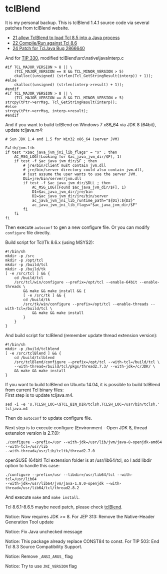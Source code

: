 tclBlend
===== 

It is my personal backup. This is tclBlend 1.4.1 source code via several
patches from tclBlend website.

* [21 allow TclBlend to load Tcl 8.5 into a Java process](http://sourceforge.net/p/tcljava/patches/21/)
* [22 Compile/​Run against Tcl 8.6](http://sourceforge.net/p/tcljava/patches/22/)
* [24 Patch for TclJava Bug 2866640](http://sourceforge.net/p/tcljava/patches/24/)

And for [TIP 330](http://www.tcl.tk/cgi-bin/tct/tip/330.html),
modified tclBlend\src\native\javaInterp.c

    #if TCL_MAJOR_VERSION > 8 || \
        (TCL_MAJOR_VERSION == 8 && TCL_MINOR_VERSION > 5)
        ckalloc((unsigned) (strlen(Tcl_GetStringResult(interp)) + 1));
    #else
        ckalloc((unsigned) (strlen(interp->result) + 1));
    #endif
    #if TCL_MAJOR_VERSION > 8 || \
        (TCL_MAJOR_VERSION == 8 && TCL_MINOR_VERSION > 5)
    strcpy(tPtr->errMsg, Tcl_GetStringResult(interp));
    #else
    strcpy(tPtr->errMsg, interp->result);
    #endif

And if you want to build tclBlend on Windows 7 x86_64 via JDK 8 (64bit), update tcljava.m4:

    # Sun JDK 1.4 and 1.5 for Win32 x86_64 (server JVM)

    F=lib/jvm.lib
    if test "x$ac_java_jvm_jni_lib_flags" = "x" ; then
        AC_MSG_LOG([Looking for $ac_java_jvm_dir/$F], 1)
        if test -f $ac_java_jvm_dir/$F ; then
            # jre/bin/client must contain jvm.dll
            # jre/bin/server directory could also contain jvm.dll,
            # just assume the user wants to use the server JVM.
            DLL=jre/bin/server/jvm.dll
            if test -f $ac_java_jvm_dir/$DLL ; then
                AC_MSG_LOG([Found $ac_java_jvm_dir/$F], 1)
                D1=$ac_java_jvm_dir/jre/bin
                D2=$ac_java_jvm_dir/jre/bin/server
                ac_java_jvm_jni_lib_runtime_path="${D1}:${D2}"
                ac_java_jvm_jni_lib_flags="$ac_java_jvm_dir/$F"
            fi
        fi
    fi 

Then execute `autoconf` to gen a new configure file.
Or you can modify `configure` file directly.

Build script for Tcl/Tk 8.6.x (using MSYS2):

    #!/bin/sh
    mkdir -p /src
    mkdir -p /opt/tcl
    mkdir -p /build/tcl
    mkdir -p /build/tk
    [ -e /src/tcl ] && {
        cd /build/tcl
        /src/tcl/win/configure --prefix=/opt/tcl --enable-64bit --enable-threads \
            && make && make install && {
            [ -e /src/tk ] && {
            cd /build/tk
            /src/tk/win/configure --prefix=/opt/tcl --enable-threads --with-tcl=/build/tcl \
                && make && make install
            }
        }
    }

And build script for tclBlend (remember update thread extension version):

    #!/bin/sh
    mkdir -p /build/tclblend
    [ -e /src/tclBlend ] && {
        cd /build/tclblend
        /src/tclBlend/configure --prefix=/opt/tcl --with-tcl=/build/tcl \
        --with-thread=/build/tcl/pkgs/thread2.7.3/ --with-jdk=/c/JDK/ \
        && make && make install
    }
    

If you want to build tclBlend on Ubuntu 14.04, it is possible to build tclBlend from current Tcl binary files:  
First step is to update tcljava.m4.

    sed -i -e 's,TCLSH_LOC=\$TCL_BIN_DIR/tclsh,TCLSH_LOC=/usr/bin/tclsh,' tcljava.m4

Then do `autoconf` to update configure file.

Next step is to execute configure (Environment - Open JDK 8, thread extension version is 2.7.0):

    ./configure --prefix=/usr --with-jdk=/usr/lib/jvm/java-8-openjdk-amd64 --with-tcl=/usr/lib
    --with-thread=/usr/lib/tcltk/thread2.7.0

openSUSE (64bit) Tcl extension folder is at /usr/lib64/tcl,
so I add libdir option to handle this case:

    ./configure --prefix=/usr --libdir=/usr/lib64/tcl --with-tcl=/usr/lib64
    --with-jdk=/usr/lib64/jvm/java-1.8.0-openjdk --with-thread=/usr/lib64/tcl/thread2.8.2

And execute `make` and `make install`.

Tcl 8.6.1-8.6.5 maybe need patch, please check [tclBlend](http://wiki.tcl.tk/1313).

Notice:
Now requires JDK >= 8.
For JEP 313: Remove the Native-Header Generation Tool update

Notice:
Fix Java unchecked message

Notice:
This package already replace CONST84 to const.
For TIP 503: End Tcl 8.3 Source Compatibility Support.

Notice:
Remove `_ANSI_ARGS_` flag

Notice:
Try to use `JNI_VERSION` flag


